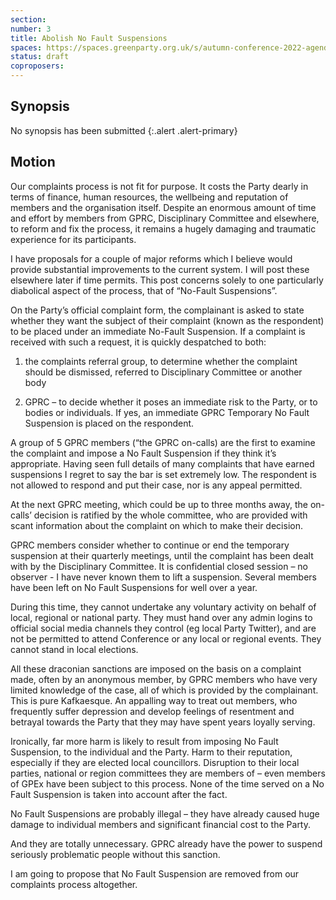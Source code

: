 ```yaml
---
section:
number: 3
title: Abolish No Fault Suspensions
spaces: https://spaces.greenparty.org.uk/s/autumn-conference-2022-agenda-forum/?contentId=101988
status: draft
coproposers:
---
```

## Synopsis
No synopsis has been submitted
{:.alert .alert-primary}

## Motion
Our complaints process is not fit for purpose. It costs the Party dearly in terms of finance, human resources, the wellbeing and reputation of members and the organisation itself. Despite an enormous amount of time and effort by members from GPRC, Disciplinary Committee and elsewhere, to reform and fix the process, it remains a hugely damaging and traumatic experience for its participants.

I have proposals for a couple of major reforms which I believe would provide substantial improvements to the current system. I will post these elsewhere later if time permits. This post concerns solely to one particularly diabolical aspect of the process, that of “No-Fault Suspensions”.

On the Party’s official complaint form, the complainant is asked to state whether they want the subject of their complaint (known as the respondent) to be placed under an immediate No-Fault Suspension. If a complaint is received with such a request, it is quickly despatched to both:

1.   the complaints referral group, to determine whether the complaint should be dismissed, referred to Disciplinary Committee or another body

2.   GPRC – to decide whether it poses an immediate risk to the Party, or to bodies or individuals. If yes, an immediate GPRC  Temporary No Fault Suspension is placed on the respondent.

A group of 5 GPRC members (“the GPRC on-calls) are the first to examine the complaint and impose a No Fault Suspension if they think it’s appropriate. Having seen full details of many complaints that have earned suspensions I regret to say the bar is set extremely low. The respondent is not allowed to respond and put their case, nor is any appeal permitted.

At the next GPRC meeting, which could be up to three months away, the on-calls’ decision is ratified by the whole committee, who are provided with scant information about the complaint on which to make their decision.

GPRC members consider whether to continue or end the temporary suspension at their quarterly meetings, until the complaint has been dealt with by the Disciplinary Committee. It is confidential closed session – no observer -  I have never known them to lift a suspension. Several members have been left on No Fault Suspensions for well over a year.

During this time, they cannot undertake any voluntary activity on behalf of local, regional or national party.  They must hand over any admin logins to official social media channels they control (eg local Party Twitter), and are not be permitted to attend Conference or any local or regional events. They cannot stand in local elections.

All these draconian sanctions are imposed on the basis on a complaint made, often by an anonymous member, by GPRC members who have very limited knowledge of the case, all of which is provided by the complainant. This is pure Kafkaesque.  An appalling way to treat out members, who frequently suffer depression and develop feelings of resentment and betrayal towards the Party that they may have spent years loyally serving.

Ironically, far more harm is likely to result from imposing No Fault Suspension, to the individual and the Party. Harm to their reputation, especially if they are elected local councillors. Disruption to their local parties, national or region committees they are members of – even members of GPEx have been subject to this process. None of the time served on a No Fault Suspension is taken into account after the fact.

No Fault Suspensions are probably illegal – they have already caused huge damage to individual members and significant financial cost to the Party.

And they are totally unnecessary. GPRC already have the power to suspend seriously problematic people without this sanction.

I am going to propose that No Fault Suspension are removed from our complaints process altogether.
